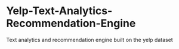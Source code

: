# Yelp-Text-Analytics-Recommendation-Engine
Text analytics and recommendation engine built on the yelp dataset
